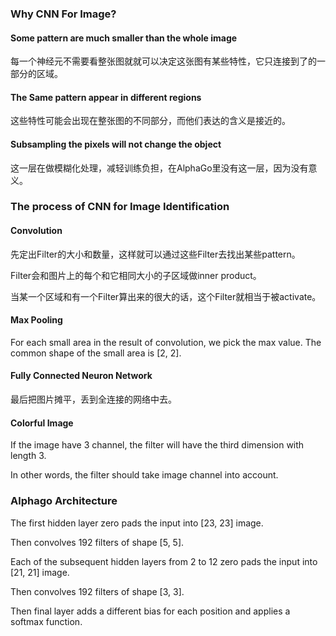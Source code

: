 ### Why CNN For Image?

#### Some pattern are much smaller than the whole image

每一个神经元不需要看整张图就就可以决定这张图有某些特性，它只连接到了的一部分的区域。

#### The Same pattern appear in different regions

这些特性可能会出现在整张图的不同部分，而他们表达的含义是接近的。

#### Subsampling the pixels will not change the object

这一层在做模糊化处理，减轻训练负担，在AlphaGo里没有这一层，因为没有意义。

### The process of CNN for Image Identification

#### Convolution

先定出Filter的大小和数量，这样就可以通过这些Filter去找出某些pattern。

Filter会和图片上的每个和它相同大小的子区域做inner product。

当某一个区域和有一个Filter算出来的很大的话，这个Filter就相当于被activate。

#### Max Pooling

For each small area in the result of convolution, we pick the max value.
The common shape of the small area is [2, 2].

#### Fully Connected Neuron Network

最后把图片摊平，丢到全连接的网络中去。

#### Colorful Image

If the image have 3 channel, the filter will have the third dimension with length 3.

In other words, the filter should take image channel into account.

### Alphago Architecture

The first hidden layer zero pads the input into [23, 23] image.

Then convolves 192 filters of shape [5, 5]. 

Each of the subsequent hidden layers from 2 to 12 zero pads the input into [21, 21] image.

Then convolves 192 filters of shape [3, 3].

Then final layer adds a different bias for each position and applies a softmax function.
